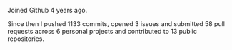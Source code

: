 Joined Github 4 years ago.

Since then I pushed 1133 commits, opened 3 issues and submitted 58 pull requests across 6 personal projects and contributed to 13 public repositories.
